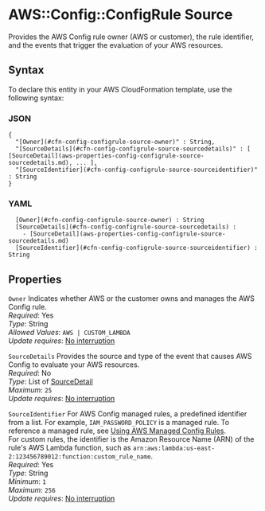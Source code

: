 # AWS::Config::ConfigRule Source<a name="aws-properties-config-configrule-source"></a>

Provides the AWS Config rule owner \(AWS or customer\), the rule identifier, and the events that trigger the evaluation of your AWS resources\.

## Syntax<a name="aws-properties-config-configrule-source-syntax"></a>

To declare this entity in your AWS CloudFormation template, use the following syntax:

### JSON<a name="aws-properties-config-configrule-source-syntax.json"></a>

```
{
  "[Owner](#cfn-config-configrule-source-owner)" : String,
  "[SourceDetails](#cfn-config-configrule-source-sourcedetails)" : [ [SourceDetail](aws-properties-config-configrule-source-sourcedetails.md), ... ],
  "[SourceIdentifier](#cfn-config-configrule-source-sourceidentifier)" : String
}
```

### YAML<a name="aws-properties-config-configrule-source-syntax.yaml"></a>

```
﻿  [Owner](#cfn-config-configrule-source-owner) : String
﻿  [SourceDetails](#cfn-config-configrule-source-sourcedetails) : 
    - [SourceDetail](aws-properties-config-configrule-source-sourcedetails.md)
﻿  [SourceIdentifier](#cfn-config-configrule-source-sourceidentifier) : String
```

## Properties<a name="aws-properties-config-configrule-source-properties"></a>

`Owner`  <a name="cfn-config-configrule-source-owner"></a>
Indicates whether AWS or the customer owns and manages the AWS Config rule\.  
*Required*: Yes  
*Type*: String  
*Allowed Values*: `AWS | CUSTOM_LAMBDA`  
*Update requires*: [No interruption](https://docs.aws.amazon.com/AWSCloudFormation/latest/UserGuide/using-cfn-updating-stacks-update-behaviors.html#update-no-interrupt)

`SourceDetails`  <a name="cfn-config-configrule-source-sourcedetails"></a>
Provides the source and type of the event that causes AWS Config to evaluate your AWS resources\.  
*Required*: No  
*Type*: List of [SourceDetail](aws-properties-config-configrule-source-sourcedetails.md)  
*Maximum*: `25`  
*Update requires*: [No interruption](https://docs.aws.amazon.com/AWSCloudFormation/latest/UserGuide/using-cfn-updating-stacks-update-behaviors.html#update-no-interrupt)

`SourceIdentifier`  <a name="cfn-config-configrule-source-sourceidentifier"></a>
For AWS Config managed rules, a predefined identifier from a list\. For example, `IAM_PASSWORD_POLICY` is a managed rule\. To reference a managed rule, see [Using AWS Managed Config Rules](https://docs.aws.amazon.com/config/latest/developerguide/evaluate-config_use-managed-rules.html)\.  
For custom rules, the identifier is the Amazon Resource Name \(ARN\) of the rule's AWS Lambda function, such as `arn:aws:lambda:us-east-2:123456789012:function:custom_rule_name`\.  
*Required*: Yes  
*Type*: String  
*Minimum*: `1`  
*Maximum*: `256`  
*Update requires*: [No interruption](https://docs.aws.amazon.com/AWSCloudFormation/latest/UserGuide/using-cfn-updating-stacks-update-behaviors.html#update-no-interrupt)